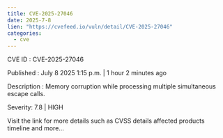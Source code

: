 ```yaml
--- 
title: CVE-2025-27046
date: 2025-7-8
lien: "https://cvefeed.io/vuln/detail/CVE-2025-27046"
categories:
  - cve
---
```


CVE ID : CVE-2025-27046

Published :  July 8
2025
1:15 p.m. | 1 hour
2 minutes ago

Description : Memory corruption while processing multiple simultaneous escape calls.

Severity: 7.8 | HIGH

Visit the link for more details
such as CVSS details
affected products
timeline
and more...
